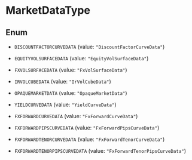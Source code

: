 

# MarketDataType

## Enum


* `DISCOUNTFACTORCURVEDATA` (value: `"DiscountFactorCurveData"`)

* `EQUITYVOLSURFACEDATA` (value: `"EquityVolSurfaceData"`)

* `FXVOLSURFACEDATA` (value: `"FxVolSurfaceData"`)

* `IRVOLCUBEDATA` (value: `"IrVolCubeData"`)

* `OPAQUEMARKETDATA` (value: `"OpaqueMarketData"`)

* `YIELDCURVEDATA` (value: `"YieldCurveData"`)

* `FXFORWARDCURVEDATA` (value: `"FxForwardCurveData"`)

* `FXFORWARDPIPSCURVEDATA` (value: `"FxForwardPipsCurveData"`)

* `FXFORWARDTENORCURVEDATA` (value: `"FxForwardTenorCurveData"`)

* `FXFORWARDTENORPIPSCURVEDATA` (value: `"FxForwardTenorPipsCurveData"`)



